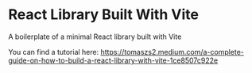# React Library Built With Vite

A boilerplate of a minimal React library built with Vite

You can find a tutorial here: https://tomaszs2.medium.com/a-complete-guide-on-how-to-build-a-react-library-with-vite-1ce8507c922e
